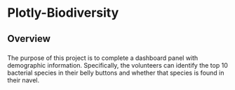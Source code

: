 # Plotly-Biodiversity
## Overview
### 
The purpose of this project is to complete a dashboard panel with demographic information. Specifically, the volunteers can identify the top 10 bacterial species in their belly buttons and whether that species is found in their navel.

